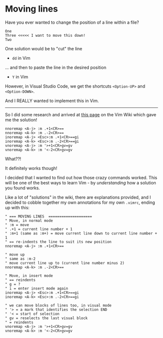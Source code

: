 # Moving lines

Have you ever wanted to change the position of a line within a file?

```
One
Three <<<<< I want to move this down!
Two
```

One solution would be to "cut" the line
- `dd` in Vim

... and then to paste the line in the desired position
- `Y` in Vim


However, in Visual Studio Code, we get the shortcuts `<Option-UP>` and `<Option-DOWN>`.

And I REALLY wanted to implement this in Vim.

---

So I did some research and arrived at [this page](http://vim.wikia.com/wiki/Moving_lines_up_or_down)
on the Vim Wiki which gave me the solution!
```
nnoremap <A-j> :m .+1<CR>==
nnoremap <A-k> :m .-2<CR>==
inoremap <A-j> <Esc>:m .+1<CR>==gi
inoremap <A-k> <Esc>:m .-2<CR>==gi
vnoremap <A-j> :m '>+1<CR>gv=gv
vnoremap <A-k> :m '<-2<CR>gv=gv
```

What??!

It definitely works though!

I decided that I wanted to find out how those crazy commands worked. This will be one of the
best ways to learn Vim - by _understanding_ how a solution you found works.

Like a lot of "solutions" in the wiki, there are explanations provided, and I decided to cobble
together my own annotations for my own `.vimrc`, ending up with this:


```
" === MOVING LINES  ====================
" Move, in normal mode
" :m = move
" .+1 = current line number + 1
" :m+1 (same as :m+) = move current line down to current line number + 1
" == re-indents the line to suit its new position
nnoremap <A-j> :m .+1<CR>==

" move up
" same as :m-2
" move current line up to (current line number minus 2)
nnoremap <A-k> :m .-2<CR>==

" Move, in insert mode
" == reindents
" g = ?
" i = enter insert mode again
inoremap <A-j> <Esc>:m .+1<CR>==gi
inoremap <A-k> <Esc>:m .-2<CR>==gi

" we can move blocks of lines too, in visual mode
" '> = a mark that identifies the selection END
" '< = start of selection
" gv = reselects the last visual block
" = reindents
vnoremap <A-j> :m '>+1<CR>gv=gv
vnoremap <A-k> :m '<-2<CR>gv=gv
```
